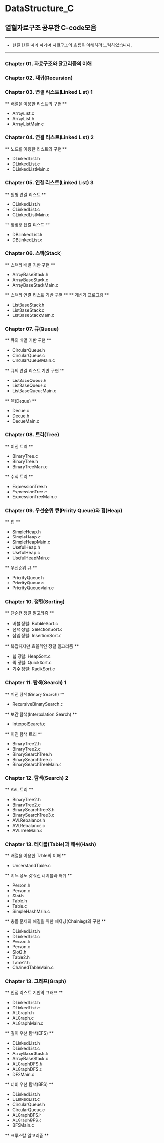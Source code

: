 # DataStructure_C
## 열혈자료구조 공부한 C-code모음
---

- 한줄 한줄 따라 쳐가며 자료구조의 흐름을 이해하려 노력하였습니다.
---
### Chapter 01. 자료구조와 알고리즘의 이해

### Chapter 02. 재귀(Recursion)

### Chapter 03. 연결 리스트(Linked List) 1

** 배열을 이용한 리스트의 구현 **
- ArrayList.c
- ArrayList.h
- ArrayListMain.c

### Chapter 04. 연결 리스트(Linked List) 2

** 노드를 이용한 리스트의 구현 **
- DLinkedList.h
- DLinkedList.c
- DLinkedListMain.c

### Chapter 05. 연결 리스트(Linked List) 3

** 원형 연결 리스트 **
- CLinkedList.h
- CLinkedList.c
- CLinkedListMain.c

** 양방향 연결 리스트 **
- DBLinkedList.h
- DBLinkedList.c

### Chapter 06. 스택(Stack)

** 스택의 배열 기반 구현 **
- ArrayBaseStack.h
- ArrayBaseStack.c
- ArrayBaseStackMain.c

** 스택의 연결 리스트 기반 구현 **
** 계산기 프로그램 **
- ListBaseStack.h
- ListBaseStack.c
- ListBaseStackMain.c

### Chapter 07. 큐(Queue)

** 큐의 배열 기반 구현 **
- CircularQueue.h
- CircularQueue.c
- CircularQueueMain.c

** 큐의 연결 리스트 기반 구현 **
- ListBaseQueue.h
- ListBaseQueue.c
- ListBaseQueueMain.c

** 덱(Deque) **
- Deque.c
- Deque.h
- DequeMain.c

### Chapter 08. 트리(Tree)

** 이진 트리 **
- BinaryTree.c
- BinaryTree.h
- BinaryTreeMain.c

** 수식 트리 **
- ExpressionTree.h
- ExpressionTree.c
- ExpressionTreeMain.c

### Chapter 09. 우선순위 큐(Pririty Queue)와 힙(Heap)

** 힙 **
- SimpleHeap.h
- SimpleHeap.c
- SimpleHeapMain.c
- UsefulHeap.h
- UsefulHeap.c
- UsefulHeapMain.c

** 우선순위 큐 **
- PriorityQueue.h
- PriorityQueue.c
- PriorityQueueMain.c

### Chapter 10. 정렬(Sorting)

** 단순한 정렬 알고리즘 **
- 버블 정렬: BubbleSort.c
- 선택 정렬: SelectionSort.c
- 삽입 정렬: InsertionSort.c

** 복잡하지만 효율적인 정렬 알고리즘 **
- 힙 정렬: HeapSort.c
- 퀵 정렬: QuickSort.c
- 기수 정렬: RadixSort.c

### Chapter 11. 탐색(Search) 1

** 이진 탐색(Binary Search) **
- RecursiveBinarySearch.c

** 보간 탐색(Interpolation Search) **
- InterpolSearch.c

** 이진 탐색 트리 **
- BinaryTree2.h
- BinaryTree2.c
- BinarySearchTree.h
- BinarySearchTree.c
- BinarySearchTreeMain.c

### Chapter 12. 탐색(Search) 2

** AVL 트리 **
- BinaryTree2.h
- BinaryTree2.c
- BinarySearchTree3.h
- BinarySearchTree3.c
- AVLRebalance.h
- AVLRebalance.c
- AVLTreeMain.c

### Chapter 13. 테이블(Table)과 해쉬(Hash)

** 배열을 이용한 Table의 이해 **
- UnderstandTable.c

** 어느 정도 갖춰진 테이블과 해쉬 **
- Person.h
- Person.c
- Slot.h
- Table.h
- Table.c
- SimpleHashMain.c

** 충돌 문제의 해결을 위한 체이닝(Chaining)의 구현 **
- DLinkedList.h
- DLinkedList.c
- Person.h
- Person.c
- Slot2.h
- Table2.h
- Table2.h
- ChainedTableMain.c

### Chapter 13. 그래프(Graph)

** 인접 리스트 기반의 그래프 **
- DLinkedList.h
- DLinkedList.c
- ALGraph.h
- ALGraph.c
- ALGraphMain.c

** 깊이 우선 탐색(DFS) **
- DLinkedList.h
- DLinkedList.c
- ArrayBaseStack.h
- ArrayBaseStack.c
- ALGraphDFS.h
- ALGraphDFS.c
- DFSMain.c

** 너비 우선 탐색(BFS) **
- DLinkedList.h
- DLinkedList.c
- CircularQueue.h
- CircularQueue.c
- ALGraphBFS.h
- ALGraphBFS.c
- BFSMain.c

** 크루스칼 알고리즘 **
 
